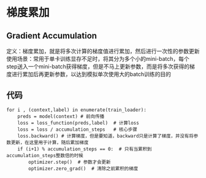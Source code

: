 # 梯度累加
## Gradient Accumulation
定义：梯度累加，就是将多次计算的梯度值进行累加，然后进行一次性的参数更新  
使用场景：常用于单卡训练显存不足时，将其分为多个小的mini-batch，每个step送入一个mini-batch获得梯度，但是不马上更新参数，而是将多次获得的梯度进行累加后再更新参数，以达到模拟单次使用大的batch训练的目的

## 代码
```
for i , (context,label) in enumerate(train_loader):
    preds = model(context) # 前向传播
    loss = loss_function(preds,label)  # 计算loss
    loss = loss / accumulation_steps   # 核心步骤
    loss.backward() # 计算梯度，但是要知道，backward只是计算了梯度，并没有将参数更新，在这里用于计算，随后累加梯度
    if (i+1) % accumulation_steps == 0:  # 只有当累积到accumulation_steps整数倍的时候
        optimizer.step()  # 参数才会更新
        optimizer.zero_grad()  # 清除之前累积的梯度
```
